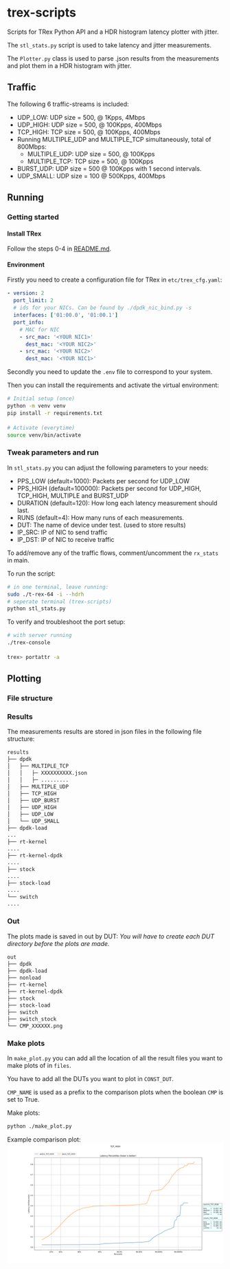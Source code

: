 # trex-scripts

Scripts for TRex Python API and a HDR histogram latency plotter with jitter.

The `stl_stats.py` script is used to take latency and jitter measurements.

The `Plotter.py` class is used to parse .json results from the measurements and plot them in a HDR histogram with jitter.

## Traffic

The following 6 traffic-streams is included:

- UDP_LOW: UDP size = 500, @ 1Kpps, 4Mbps
- UDP_HIGH: UDP size = 500, @ 100Kpps, 400Mbps
- TCP_HIGH: TCP size = 500, @ 100Kpps, 400Mbps
- Running MULTIPLE_UDP and MULTIPLE_TCP simultaneously, total of 800Mbps:
    - MULTIPLE_UDP: UDP size = 500, @ 100Kpps
    - MULTIPLE_TCP: TCP size = 500, @ 100Kpps
- BURST_UDP: UDP size = 500 @ 100Kpps with 1 second intervals.
- UDP_SMALL: UDP size = 100 @ 500Kpps, 400Mbps


## Running

### Getting started

#### Install TRex

Follow the steps 0-4 in [README.md](https://github.com/theodorsm/trex-scripts/blob/main/README.md).


#### Environment

Firstly you need to create a configuration file for TRex in `etc/trex_cfg.yaml`:

```yaml
- version: 2
  port_limit: 2
  # ids for your NICs. Can be found by ./dpdk_nic_bind.py -s
  interfaces: ['01:00.0', '01:00.1']
  port_info:
    # MAC for NIC
    - src_mac: '<YOUR NIC1>'
      dest_mac: '<YOUR NIC2>'
    - src_mac: '<YOUR NIC2>'
      dest_mac: '<YOUR NIC1>'
```

Secondly you need to update the `.env` file to correspond to your system.

Then you can install the requirements and activate the virtual environment:
```bash
# Initial setup (once)
python -m venv venv
pip install -r requirements.txt

# Activate (everytime)
source venv/bin/activate
```

### Tweak parameters and run

In `stl_stats.py` you can adjust the following parameters to your needs:

- PPS_LOW (default=1000): Packets per second for UDP_LOW
- PPS_HIGH (default=100000): Packets per second for UDP_HIGH, TCP_HIGH, MULTIPLE and BURST_UDP
- DURATION (default=120): How long each latency measurement should last.
- RUNS (default=4): How many runs of each measurements.
- DUT: The name of device under test. (used to store results)
- IP_SRC: IP of NIC to send traffic
- IP_DST: IP of NIC to receive traffic

To add/remove any of the traffic flows, comment/uncomment the `rx_stats` in main.

To run the script:

```bash
# in one terminal, leave running:
sudo ./t-rex-64 -i --hdrh
# seperate terminal (trex-scripts)
python stl_stats.py
```

To verify and troubleshoot the port setup:

```bash
# with server running
./trex-console

trex> portattr -a
```

## Plotting

### File structure

### Results

The measurements results are stored in json files in the following file structure:

```
results
├── dpdk
│   ├── MULTIPLE_TCP
│   │   ├─ XXXXXXXXXX.json
│   │   ├─ .........
│   ├── MULTIPLE_UDP
│   ├── TCP_HIGH
│   ├── UDP_BURST
│   ├── UDP_HIGH
│   ├── UDP_LOW
│   └── UDP_SMALL
├── dpdk-load
...
├── rt-kernel
....
├── rt-kernel-dpdk
....
├── stock
....
├── stock-load
....
└── switch
....
```

### Out

The plots made is saved in out by DUT:
*You will have to create each DUT directory before the plots are made.*

```
out
├── dpdk
├── dpdk-load
├── nonload
├── rt-kernel
├── rt-kernel-dpdk
├── stock
├── stock-load
├── switch
├── switch_stock
└── CMP_XXXXXX.png

```

### Make plots

In `make_plot.py` you can add all the location of all the result files you want to make plots of in `files`.

You have to add all the DUTs you want to plot in `CONST_DUT`.

`CMP_NAME` is used as a prefix to the comparison plots when the boolean `CMP` is set to True.

Make plots:

```bash
python ./make_plot.py
```

Example comparison plot:
![comparison plot](./cmp.png)
